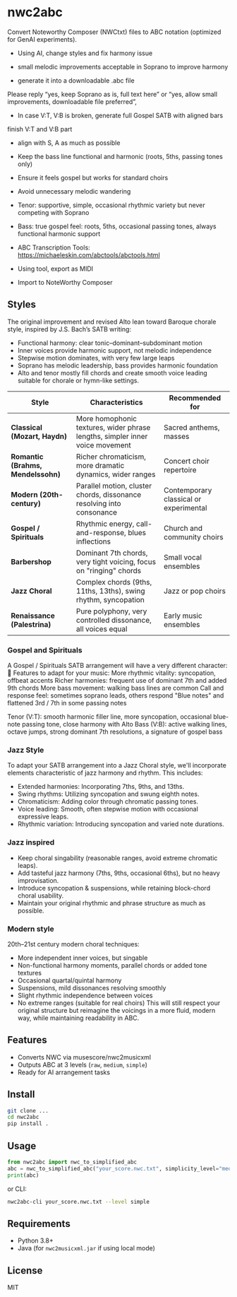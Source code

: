 # nwc2abc

Convert Noteworthy Composer (NWCtxt) files to ABC notation (optimized for GenAI experiments).

- Using AI, change styles and fix harmony issue

- small melodic improvements acceptable in Soprano to improve harmony
- generate it into a downloadable .abc file

Please reply “yes, keep Soprano as is, full text here” or
“yes, allow small improvements, downloadable file preferred”,


- In case V:T, V:B is broken, generate full Gospel SATB with aligned bars

finish V:T and V:B part 
- align with S, A as much as possible
- Keep the bass line functional and harmonic (roots, 5ths, passing tones only)
- Ensure it feels gospel but works for standard choirs
- Avoid unnecessary melodic wandering

- Tenor: supportive, simple, occasional rhythmic variety but never competing with Soprano
- Bass: true gospel feel: roots, 5ths, occasional passing tones, always functional harmonic support

- ABC Transcription Tools: https://michaeleskin.com/abctools/abctools.html
- Using tool, export as MIDI
- Import to NoteWorthy Composer

## Styles
The original improvement and revised Alto lean toward Baroque chorale style, inspired by J.S. Bach’s SATB writing:
- Functional harmony: clear tonic–dominant–subdominant motion
- Inner voices provide harmonic support, not melodic independence
- Stepwise motion dominates, with very few large leaps
- Soprano has melodic leadership, bass provides harmonic foundation
- Alto and tenor mostly fill chords and create smooth voice leading
suitable for chorale or hymn-like settings.

| Style                              | Characteristics                                                              | Recommended for                        |
| ---------------------------------- | ---------------------------------------------------------------------------- | -------------------------------------- |
| **Classical (Mozart, Haydn)**      | More homophonic textures, wider phrase lengths, simpler inner voice movement | Sacred anthems, masses                 |
| **Romantic (Brahms, Mendelssohn)** | Richer chromaticism, more dramatic dynamics, wider ranges                    | Concert choir repertoire               |
| **Modern (20th-century)**          | Parallel motion, cluster chords, dissonance resolving into consonance        | Contemporary classical or experimental |
| **Gospel / Spirituals**            | Rhythmic energy, call-and-response, blues inflections                        | Church and community choirs            |
| **Barbershop**                     | Dominant 7th chords, very tight voicing, focus on "ringing" chords           | Small vocal ensembles                  |
| **Jazz Choral**                    | Complex chords (9ths, 11ths, 13ths), swing rhythm, syncopation               | Jazz or pop choirs                     |
| **Renaissance (Palestrina)**       | Pure polyphony, very controlled dissonance, all voices equal                 | Early music ensembles                  |

### Gospel and Spirituals
 A Gospel / Spirituals SATB arrangement will have a very different character:
🎵 Features to adapt for your music:
More rhythmic vitality: syncopation, offbeat accents
Richer harmonies: frequent use of dominant 7th and added 9th chords
More bass movement: walking bass lines are common
Call and response feel: sometimes soprano leads, others respond
"Blue notes" and flattened 3rd / 7th in some passing notes

Tenor (V:T): smooth harmonic filler line, more syncopation, occasional blue-note passing tone, close harmony with Alto
Bass (V:B): active walking lines, octave jumps, strong dominant 7th resolutions, a signature of gospel bass

### Jazz Style
To adapt your SATB arrangement into a Jazz Choral style, we'll incorporate elements characteristic of jazz harmony and rhythm. This includes:
- Extended harmonies: Incorporating 7ths, 9ths, and 13ths.
- Swing rhythms: Utilizing syncopation and swung eighth notes.
- Chromaticism: Adding color through chromatic passing tones.
- Voice leading: Smooth, often stepwise motion with occasional expressive leaps.
- Rhythmic variation: Introducing syncopation and varied note durations.

### Jazz inspired
- Keep choral singability (reasonable ranges, avoid extreme chromatic leaps).
- Add tasteful jazz harmony (7ths, 9ths, occasional 6ths), but no heavy improvisation.
- Introduce syncopation & suspensions, while retaining block-chord choral usability.
- Maintain your original rhythmic and phrase structure as much as possible.

### Modern style
 20th–21st century modern choral techniques:
- More independent inner voices, but singable
- Non-functional harmony moments, parallel chords or added tone textures
- Occasional quartal/quintal harmony
- Suspensions, mild dissonances resolving smoothly
- Slight rhythmic independence between voices
- No extreme ranges (suitable for real choirs)
This will still respect your original structure but reimagine the voicings in a more fluid, modern way, while maintaining readability in ABC.

## Features
- Converts NWC via musescore/nwc2musicxml
- Outputs ABC at 3 levels (`raw`, `medium`, `simple`)
- Ready for AI arrangement tasks

## Install

```bash
git clone ...
cd nwc2abc
pip install .
```

## Usage

```python
from nwc2abc import nwc_to_simplified_abc
abc = nwc_to_simplified_abc("your_score.nwc.txt", simplicity_level="medium")
print(abc)
```

or CLI:

```bash
nwc2abc-cli your_score.nwc.txt --level simple
```

## Requirements
- Python 3.8+
- Java (for `nwc2musicxml.jar` if using local mode)

## License
MIT